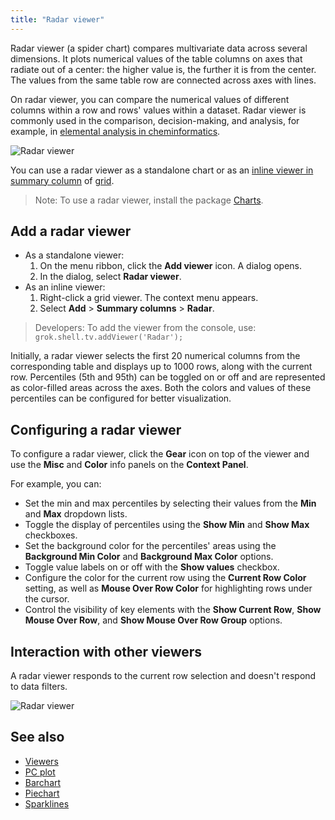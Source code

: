 ```yaml
---
title: "Radar viewer"
---
```


Radar viewer (a spider chart) compares multivariate data across several
dimensions. It plots numerical values of the table columns on axes that radiate
out of a center: the higher value is, the further it is from the center. The
values from the same table row are connected across axes with lines.

On radar viewer, you can compare the numerical values of different columns
within a row and rows' values within a dataset. Radar viewer is commonly used in
the comparison, decision-making, and analysis, for example, in [elemental analysis in cheminformatics](../../datagrok/solutions/domains/chem/chem.md#elemental-analysis).

![Radar viewer](img/radar-viewer.png)

You can use a radar viewer as a standalone chart or as an [inline viewer in summary column](grid.md#summary-columns) of [grid](grid.md).

>Note: To use a radar viewer, install the package
[Charts](https://github.com/datagrok-ai/public/tree/master/packages/Charts).

## Add a radar viewer

* As a standalone viewer:
  1. On the menu ribbon, click the **Add viewer** icon. A dialog opens.
  1. In the dialog, select **Radar viewer**.
* As an inline viewer:
  1. Right-click a grid viewer. The context menu appears.
  1. Select **Add** > **Summary columns** > **Radar**.

> Developers: To add the viewer from the console, use:
 `grok.shell.tv.addViewer('Radar');` 

Initially, a radar viewer selects the first 20 numerical columns from the corresponding table and displays up to 1000 rows, along with the current row. Percentiles (5th and 95th) can be toggled on or off and are represented as color-filled areas across the axes. Both the colors and values of these percentiles can be configured for better visualization.

## Configuring a radar viewer

To configure a radar viewer, click the **Gear** icon on top of the viewer and
use the **Misc** and **Color** info panels on the **Context Panel**.

For example, you can:

- Set the min and max percentiles by selecting their values from the **Min** and **Max** dropdown lists.
- Toggle the display of percentiles using the **Show Min** and **Show Max** checkboxes.
- Set the background color for the percentiles' areas using the **Background Min Color** and **Background Max Color** options.
- Toggle value labels on or off with the **Show values** checkbox.
- Configure the color for the current row using the **Current Row Color** setting, as well as **Mouse Over Row Color** for highlighting rows under the cursor.
- Control the visibility of key elements with the **Show Current Row**, **Show Mouse Over Row**, and **Show Mouse Over Row Group** options.

## Interaction with other viewers

A radar viewer responds to the current row selection and doesn't respond to data
filters.

![Radar viewer](img/radar-viewer.gif)

## See also

* [Viewers](viewers.md)
* [PC plot](pc-plot.md)
* [Barchart](bar-chart.md)
* [Piechart](pie-chart.md)
* [Sparklines](grid.md#cell-renderers)

